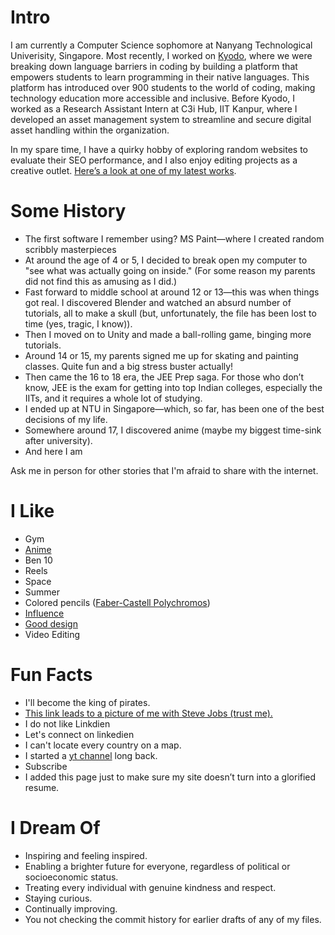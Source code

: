 # Intro

I am currently a Computer Science sophomore at Nanyang Technological Univerisity, Singapore. Most recently, I worked on [Kyodo](https://www.kyodo.co.in/), where we were breaking down language barriers in coding by building a platform that empowers students to learn programming in their native languages. This platform has introduced over 900 students to the world of coding, making technology education more accessible and inclusive. Before Kyodo, I worked as a Research Assistant Intern at C3i Hub, IIT Kanpur, where I developed an asset management system to streamline and secure digital asset handling within the organization.

In my spare time, I have a quirky hobby of exploring random websites to evaluate their SEO performance, and I also enjoy editing projects as a creative outlet. [Here’s a look at one of my latest works](https://www.instagram.com/reel/DAvSByUyJrc/?igsh=OXFuMnc5ZW5sYXk0).

# Some History

- The first software I remember using? MS Paint—where I created random scribbly masterpieces
- At around the age of 4 or 5, I decided to break open my computer to "see what was actually going on inside." (For some reason my parents did not find this as amusing as I did.)
- Fast forward to middle school at around 12 or 13—this was when things got real. I discovered Blender and watched an absurd number of tutorials, all to make a skull (but, unfortunately, the file has been lost to time (yes, tragic, I know)).
- Then I moved on to Unity and made a ball-rolling game, binging more tutorials.
- Around 14 or 15, my parents signed me up for skating and painting classes. Quite fun and a big stress buster actually!
- Then came the 16 to 18 era, the JEE Prep saga. For those who don’t know, JEE is the exam for getting into top Indian colleges, especially the IITs, and it requires a whole lot of studying.
- I ended up at NTU in Singapore—which, so far, has been one of the best decisions of my life.
- Somewhere around 17, I discovered anime (maybe my biggest time-sink after university).
- And here I am

Ask me in person for other stories that I'm afraid to share with the internet.

# I Like

- Gym
- [Anime](https://www.imdb.com/title/tt0388629/)
- Ben 10
- Reels
- Space
- Summer
- Colored pencils ([Faber-Castell Polychromos](https://www.faber-castell.com/products/art-and-graphic/polychromos))
- [Influence](https://www.goodreads.com/book/show/28815.Influence)
- [Good design](/)
- Video Editing

<!-- # Travel / Geography

- I am originally from Buffalo, New York. I have since lived in Palo Alto, Mountain View, San Francisco, Seattle, and New York City.
- I've been to approximately 50 countries, some of which I have forgotten, many of which I would like to revisit.
- In 2016, I visited Canada, Ethiopia, Austria, Germany, Belgium, Ireland, Northern Ireland, Italy, Romania, Sweden, Norway, Svalbard, Panama, Costa Rica, Uganda, Japan, and the UAE, mostly in that order.
- In 2017, I visited Canada, Japan, Denmark, Germany, Sweden, Estonia, Russia, the Netherlands, Belgium, the U.K., Spain, Iceland, France, Switzerland, Ethiopia, and Luxembourg.
- In 2018, I visited Canada, France, Italy, Israel, and the U.K.
- In 2019, I visited Canada, England, France, and Switzerland.
- In 2020, I traveled barely 20 blocks. I stayed in New York and remodeled an apartment.
- In 2021, I continued remodeling an apartment.
- In 2022, I switched jobs and visited the UK, France, Greece, Belgium, Luxembourg, Germany, and Kenya.
- In 2023, I visited France, the UK, Ireland, and Rwanda.
- I am an Oregon Trail II enthusiast. -->

# Fun Facts

- I'll become the king of pirates.
- [This link leads to a picture of me with Steve Jobs (trust me).](https://www.youtube.com/watch?v=zL19uMsnpSU)
- I do not like Linkdien
- Let's connect on linkedien
- I can't locate every country on a map.
- I started a [yt channel](https://www.youtube.com/channel/UCYoilWYzAZgjvRq13T4lL1Q) long back.
- Subscribe
- I added this page just to make sure my site doesn’t turn into a glorified resume.

# I Dream Of

- Inspiring and feeling inspired.
- Enabling a brighter future for everyone, regardless of political or socioeconomic status.
- Treating every individual with genuine kindness and respect.
- Staying curious.
- Continually improving.
- You not checking the commit history for earlier drafts of any of my files.

<!-- # Websites from People I Admire

- [Alex Peysakhovich](http://alexpeys.github.io/)
- [Chris Lengerich](http://www.chrislengerich.com/)
- [Chris Saad](https://www.chrissaad.com/)
- [Duncan Tomlin](http://duncantomlin.com/)
- [Ed Kearney](https://edkearney.com/)
- [Hawley Moore](http://hawleymoore.com/)
- [Holman Gao](https://golmansax.com/)
- [Ian Webster](http://ianww.com/)
- [Johanna Flato](https://www.johannaflato.com/)
- [Judy Mou](http://www.judymou.com/)
- [Judy Suh](https://www.judysuh.com/)
- [Kristina Monakhova](https://kristinamonakhova.com/)
- [Noah Trueblood](http://notrueblood.com/)
- [Ruoxi Wang](http://ruoxiw.com/)
- [Tom Sachs](https://www.tomsachs.org/)
- [Will Holley](https://willholley.com/)

If we are friends and you feel like you belong on this list, you're probably right. -->
